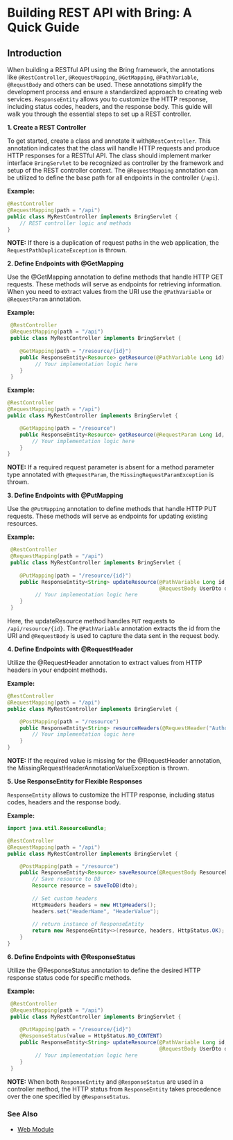 # Building REST API with Bring: A Quick Guide

## Introduction

When building a RESTful API using the Bring framework, the annotations like `@RestController`, `@RequestMapping`, `@GetMapping`, `@PathVariable`, `@RequstBody` and others can be used. 
These annotations simplify the development process and ensure a standardized approach to creating web services. 
`ResponseEntity` allows you to customize the HTTP response, including status codes, headers, and the response body.
This guide will walk you through the essential steps to set up a REST controller.

**1. Create a REST Controller**

To get started, create a class and annotate it with`@RestController`. 
This annotation indicates that the class will handle HTTP requests and produce HTTP responses for a RESTful API. 
The class should implement marker interface `BringServlet` to be recognized as controller by the framework and setup of the REST controller context.
The `@RequestMapping` annotation can be utilized to define the base path for all endpoints in the controller (`/api`).

**Example:**
```java
@RestController
@RequestMapping(path = "/api")
public class MyRestController implements BringServlet {
    // REST controller logic and methods
}
```
**NOTE:** If there is a duplication of request paths in the web application, the `RequestPathDuplicateException` is thrown.


**2. Define Endpoints with @GetMapping**

Use the @GetMapping annotation to define methods that handle HTTP GET requests. These methods will serve as endpoints for retrieving information.
When you need to extract values from the URI use the `@PathVariable` or `@RequestParam` annotation.

**Example:**
```java
 @RestController
 @RequestMapping(path = "/api")
 public class MyRestController implements BringServlet {
    
    @GetMapping(path = "/resource/{id}")
    public ResponseEntity<Resource> getResource(@PathVariable Long id) {
         // Your implementation logic here
    }
 }
```
**Example:**
```java
@RestController
@RequestMapping(path = "/api")
public class MyRestController implements BringServlet {

    @GetMapping(path = "/resource")
    public ResponseEntity<Resource> getResource(@RequestParam Long id, @RequestParam String name) {
        // Your implementation logic here
    }
}
```
**NOTE:** If a required request parameter is absent for a method parameter type annotated with `@RequestParam`, the `MissingRequestParamException` is thrown.

**3. Define Endpoints with @PutMapping**

Use the `@PutMapping` annotation to define methods that handle HTTP PUT requests. These methods will serve as endpoints for updating existing resources.

**Example:**
```java
 @RestController
 @RequestMapping(path = "/api")
 public class MyRestController implements BringServlet {
    
    @PutMapping(path = "/resource/{id}")
    public ResponseEntity<String> updateResource(@PathVariable Long id, 
                                                 @RequestBody UserDto dto) {
         // Your implementation logic here
    }
 }
```
Here, the updateResource method handles `PUT` requests to `/api/resource/{id}`. 
The `@PathVariable` annotation extracts the id from the URI and `@RequestBody` is used to capture the data sent in the request body.

**4. Define Endpoints with  @RequestHeader**

Utilize the @RequestHeader annotation to extract values from HTTP headers in your endpoint methods.

**Example:**
```java
@RestController
@RequestMapping(path = "/api")
public class MyRestController implements BringServlet {

    @PostMapping(path = "/resource")
    public ResponseEntity<String> resourceHeaders(@RequestHeader("Authorization") String authToken) {
        // Your implementation logic here
    }
}
```
**NOTE:** If the required value is missing for the @RequestHeader annotation, the MissingRequestHeaderAnnotationValueException is thrown.

**5. Use ResponseEntity for Flexible Responses**

`ResponseEntity` allows to customize the HTTP response, including status codes, headers and the response body.

**Example:**

```java
import java.util.ResourceBundle;

@RestController
@RequestMapping(path = "/api")
public class MyRestController implements BringServlet {

    @PostMapping(path = "/resource")
    public ResponseEntity<Resource> saveResource(@RequestBody ResourceDto dto) {
        // Save resource to DB
        Resource resource = saveToDB(dto);
        
        // Set custom headers
        HttpHeaders headers = new HttpHeaders();
        headers.set("HeaderName", "HeaderValue");
        
        // return instance of ResponseEntity
        return new ResponseEntity<>(resource, headers, HttpStatus.OK);
    }
}
```

**6. Define Endpoints with @ResponseStatus**

Utilize the @ResponseStatus annotation to define the desired HTTP response status code for specific methods.

**Example:**
```java
 @RestController
 @RequestMapping(path = "/api")
 public class MyRestController implements BringServlet {
    
    @PutMapping(path = "/resource/{id}")
    @ResponseStatus(value = HttpStatus.NO_CONTENT)
    public ResponseEntity<String> updateResource(@PathVariable Long id, 
                                                 @RequestBody UserDto dto) {
         // Your implementation logic here
    }
 }
```
**NOTE:** When both `ResponseEntity` and `@ResponseStatus` are used in a controller method, 
the HTTP status from `ResponseEntity` takes precedence over the one specified by `@ResponseStatus`.

### See Also
- [Web Module](../../Web.md)